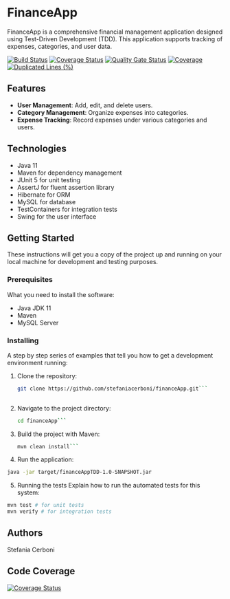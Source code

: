 # FinanceApp

FinanceApp is a comprehensive financial management application designed using Test-Driven Development (TDD). This application supports tracking of expenses, categories, and user data.

[![Build Status](https://github.com/stefaniacerboni/financeApp/actions/workflows/maven.yml/badge.svg)](https://github.com/stefaniacerboni/financeApp/actions)
[![Coverage Status](https://coveralls.io/repos/github/stefaniacerboni/financeApp/badge.svg?branch=main)](https://coveralls.io/github/stefaniacerboni/financeApp?branch=main)
[![Quality Gate Status](https://sonarcloud.io/api/project_badges/measure?project=stefaniacerboni_financeApp&metric=alert_status)](https://sonarcloud.io/summary/new_code?id=stefaniacerboni_financeApp)
[![Coverage](https://sonarcloud.io/api/project_badges/measure?project=stefaniacerboni_financeApp&metric=coverage)](https://sonarcloud.io/summary/new_code?id=stefaniacerboni_financeApp)
[![Duplicated Lines (%)](https://sonarcloud.io/api/project_badges/measure?project=stefaniacerboni_financeApp&metric=duplicated_lines_density)](https://sonarcloud.io/summary/new_code?id=stefaniacerboni_financeApp)
## Features

- **User Management**: Add, edit, and delete users.
- **Category Management**: Organize expenses into categories.
- **Expense Tracking**: Record expenses under various categories and users.

## Technologies

- Java 11
- Maven for dependency management
- JUnit 5 for unit testing
- AssertJ for fluent assertion library
- Hibernate for ORM
- MySQL for database
- TestContainers for integration tests
- Swing for the user interface

## Getting Started

These instructions will get you a copy of the project up and running on your local machine for development and testing purposes.

### Prerequisites

What you need to install the software:

- Java JDK 11
- Maven
- MySQL Server

### Installing

A step by step series of examples that tell you how to get a development environment running:

1. Clone the repository:
   ```bash
   git clone https://github.com/stefaniacerboni/financeApp.git```
  
2. Navigate to the project directory:
   ```bash
   cd financeApp```

3. Build the project with Maven:
   ```bash
   mvn clean install```

4. Run the application:
```bash
java -jar target/financeAppTDD-1.0-SNAPSHOT.jar
```

5. Running the tests
Explain how to run the automated tests for this system:

```bash
mvn test # for unit tests
mvn verify # for integration tests
```

## Authors
Stefania Cerboni 

## Code Coverage

[![Coverage Status](https://coveralls.io/repos/github/stefaniacerboni/financeApp/badge.svg)](https://coveralls.io/github/stefaniacerboni/financeApp)


